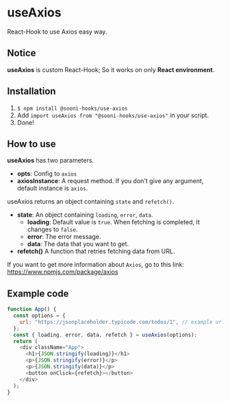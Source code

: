 # useAxios
React-Hook to use Axios easy way.

## Notice
**useAxios** is custom React-Hook; So it works on only **React environment**.

## Installation
1. `$ npm install @sooni-hooks/use-axios`
2. Add `import useAxios from "@sooni-hooks/use-axios"` in your script.
3. Done!

## How to use
**useAxios** has two parameters.
- **opts**: Config to `axios`
- **axiosInstance**: A request method. If you don't give any argument, default instance is `axios`.

useAxios returns an object containing `state` and `refetch()`.
- **state**: An object containing `loading`, `error`, `data`.
  - **loading**: Default value is `true`. When fetching is completed, It changes to `false`.
  - **error**: The error message.
  - **data**: The data that you want to get.
- **refetch()** A function that retries fetching data from URL.

If you want to get more information about `Axios`, go to this link:
https://www.npmjs.com/package/axios

## Example code
```js
function App() {
  const options = {
    url: "https://jsonplaceholder.typicode.com/todos/1", // example url
  };
  const { loading, error, data, refetch } = useAxios(options);
  return (
    <div className="App">
      <h1>{JSON.stringify(loading)}</h1>
      <p>{JSON.stringify(error)}</p>
      <p>{JSON.stringify(data)}</p>
      <button onClick={refetch}></button>
    </div>
  );
}
```

